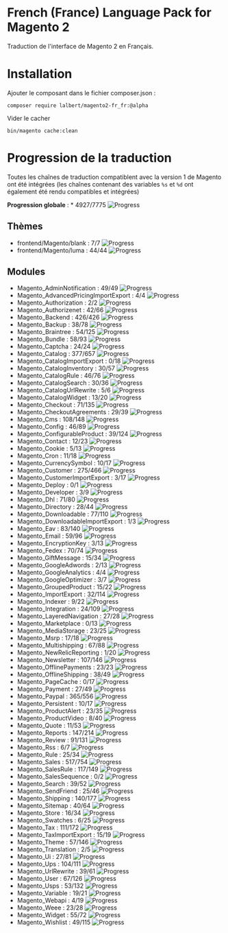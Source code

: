 # French (France) Language Pack for Magento 2

Traduction de l'interface de Magento 2 en Français.

# Installation

Ajouter le composant dans le fichier composer.json :

    composer require lalbert/magento2-fr_fr:@alpha
    
Vider le cacher

    bin/magento cache:clean
    
# Progression de la traduction

Toutes les chaînes de traduction compatiblent avec la version 1 de Magento ont été intégrées (les chaînes contenant des variables `%s` et `%d` ont également été rendu compatibles et intégrées)

**Progression globale** : * 4927/7775 ![Progress](http://progressed.io/bar/63)

## Thèmes

* frontend/Magento/blank : 7/7 ![Progress](http://progressed.io/bar/100)
* frontend/Magento/luma : 44/44 ![Progress](http://progressed.io/bar/100)

## Modules

* Magento_AdminNotification : 49/49 ![Progress](http://progressed.io/bar/100)
* Magento_AdvancedPricingImportExport : 4/4 ![Progress](http://progressed.io/bar/100)
* Magento_Authorization : 2/2 ![Progress](http://progressed.io/bar/100)
* Magento_Authorizenet : 42/66 ![Progress](http://progressed.io/bar/64)
* Magento_Backend : 426/426 ![Progress](http://progressed.io/bar/100)
* Magento_Backup : 38/78 ![Progress](http://progressed.io/bar/49)
* Magento_Braintree : 54/125 ![Progress](http://progressed.io/bar/43)
* Magento_Bundle : 58/93 ![Progress](http://progressed.io/bar/62)
* Magento_Captcha : 24/24 ![Progress](http://progressed.io/bar/100)
* Magento_Catalog : 377/657 ![Progress](http://progressed.io/bar/57)
* Magento_CatalogImportExport : 0/18 ![Progress](http://progressed.io/bar/0)
* Magento_CatalogInventory : 30/57 ![Progress](http://progressed.io/bar/53)
* Magento_CatalogRule : 46/76 ![Progress](http://progressed.io/bar/61)
* Magento_CatalogSearch : 30/36 ![Progress](http://progressed.io/bar/83)
* Magento_CatalogUrlRewrite : 5/6 ![Progress](http://progressed.io/bar/83)
* Magento_CatalogWidget : 13/20 ![Progress](http://progressed.io/bar/65)
* Magento_Checkout : 71/135 ![Progress](http://progressed.io/bar/53)
* Magento_CheckoutAgreements : 29/39 ![Progress](http://progressed.io/bar/74)
* Magento_Cms : 108/148 ![Progress](http://progressed.io/bar/73)
* Magento_Config : 46/89 ![Progress](http://progressed.io/bar/52)
* Magento_ConfigurableProduct : 39/124 ![Progress](http://progressed.io/bar/31)
* Magento_Contact : 12/23 ![Progress](http://progressed.io/bar/52)
* Magento_Cookie : 5/13 ![Progress](http://progressed.io/bar/38)
* Magento_Cron : 11/18 ![Progress](http://progressed.io/bar/61)
* Magento_CurrencySymbol : 10/17 ![Progress](http://progressed.io/bar/59)
* Magento_Customer : 275/466 ![Progress](http://progressed.io/bar/59)
* Magento_CustomerImportExport : 3/17 ![Progress](http://progressed.io/bar/18)
* Magento_Deploy : 0/1 ![Progress](http://progressed.io/bar/0)
* Magento_Developer : 3/9 ![Progress](http://progressed.io/bar/33)
* Magento_Dhl : 71/80 ![Progress](http://progressed.io/bar/89)
* Magento_Directory : 28/44 ![Progress](http://progressed.io/bar/64)
* Magento_Downloadable : 77/110 ![Progress](http://progressed.io/bar/70)
* Magento_DownloadableImportExport : 1/3 ![Progress](http://progressed.io/bar/33)
* Magento_Eav : 83/140 ![Progress](http://progressed.io/bar/59)
* Magento_Email : 59/96 ![Progress](http://progressed.io/bar/61)
* Magento_EncryptionKey : 3/13 ![Progress](http://progressed.io/bar/23)
* Magento_Fedex : 70/74 ![Progress](http://progressed.io/bar/95)
* Magento_GiftMessage : 15/34 ![Progress](http://progressed.io/bar/44)
* Magento_GoogleAdwords : 2/13 ![Progress](http://progressed.io/bar/15)
* Magento_GoogleAnalytics : 4/4 ![Progress](http://progressed.io/bar/100)
* Magento_GoogleOptimizer : 3/7 ![Progress](http://progressed.io/bar/43)
* Magento_GroupedProduct : 15/22 ![Progress](http://progressed.io/bar/68)
* Magento_ImportExport : 32/114 ![Progress](http://progressed.io/bar/28)
* Magento_Indexer : 9/22 ![Progress](http://progressed.io/bar/41)
* Magento_Integration : 24/109 ![Progress](http://progressed.io/bar/22)
* Magento_LayeredNavigation : 27/28 ![Progress](http://progressed.io/bar/96)
* Magento_Marketplace : 0/13 ![Progress](http://progressed.io/bar/0)
* Magento_MediaStorage : 23/25 ![Progress](http://progressed.io/bar/92)
* Magento_Msrp : 17/18 ![Progress](http://progressed.io/bar/94)
* Magento_Multishipping : 67/88 ![Progress](http://progressed.io/bar/76)
* Magento_NewRelicReporting : 1/20 ![Progress](http://progressed.io/bar/5)
* Magento_Newsletter : 107/146 ![Progress](http://progressed.io/bar/73)
* Magento_OfflinePayments : 23/23 ![Progress](http://progressed.io/bar/100)
* Magento_OfflineShipping : 38/49 ![Progress](http://progressed.io/bar/78)
* Magento_PageCache : 0/17 ![Progress](http://progressed.io/bar/0)
* Magento_Payment : 27/49 ![Progress](http://progressed.io/bar/55)
* Magento_Paypal : 365/556 ![Progress](http://progressed.io/bar/66)
* Magento_Persistent : 10/17 ![Progress](http://progressed.io/bar/59)
* Magento_ProductAlert : 23/35 ![Progress](http://progressed.io/bar/66)
* Magento_ProductVideo : 8/40 ![Progress](http://progressed.io/bar/20)
* Magento_Quote : 11/53 ![Progress](http://progressed.io/bar/21)
* Magento_Reports : 147/214 ![Progress](http://progressed.io/bar/69)
* Magento_Review : 91/131 ![Progress](http://progressed.io/bar/69)
* Magento_Rss : 6/7 ![Progress](http://progressed.io/bar/86)
* Magento_Rule : 25/34 ![Progress](http://progressed.io/bar/74)
* Magento_Sales : 517/754 ![Progress](http://progressed.io/bar/69)
* Magento_SalesRule : 117/149 ![Progress](http://progressed.io/bar/79)
* Magento_SalesSequence : 0/2 ![Progress](http://progressed.io/bar/0)
* Magento_Search : 39/52 ![Progress](http://progressed.io/bar/75)
* Magento_SendFriend : 25/46 ![Progress](http://progressed.io/bar/54)
* Magento_Shipping : 140/177 ![Progress](http://progressed.io/bar/79)
* Magento_Sitemap : 40/64 ![Progress](http://progressed.io/bar/63)
* Magento_Store : 16/34 ![Progress](http://progressed.io/bar/47)
* Magento_Swatches : 6/25 ![Progress](http://progressed.io/bar/24)
* Magento_Tax : 111/172 ![Progress](http://progressed.io/bar/65)
* Magento_TaxImportExport : 15/19 ![Progress](http://progressed.io/bar/79)
* Magento_Theme : 57/146 ![Progress](http://progressed.io/bar/39)
* Magento_Translation : 2/5 ![Progress](http://progressed.io/bar/40)
* Magento_Ui : 27/81 ![Progress](http://progressed.io/bar/33)
* Magento_Ups : 104/111 ![Progress](http://progressed.io/bar/94)
* Magento_UrlRewrite : 39/61 ![Progress](http://progressed.io/bar/64)
* Magento_User : 67/126 ![Progress](http://progressed.io/bar/53)
* Magento_Usps : 53/132 ![Progress](http://progressed.io/bar/40)
* Magento_Variable : 19/21 ![Progress](http://progressed.io/bar/90)
* Magento_Webapi : 4/19 ![Progress](http://progressed.io/bar/21)
* Magento_Weee : 23/28 ![Progress](http://progressed.io/bar/82)
* Magento_Widget : 55/72 ![Progress](http://progressed.io/bar/76)
* Magento_Wishlist : 49/115 ![Progress](http://progressed.io/bar/43)


